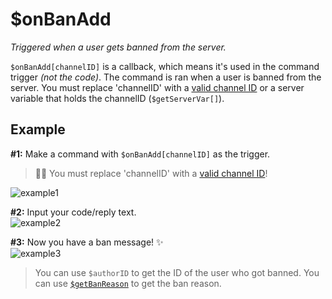 # $onBanAdd
*Triggered when a user gets banned from the server.*

`$onBanAdd[channelID]` is a callback, which means it's used in the command trigger *(not the code)*. The command is ran when a user is banned from the server. You must replace 'channelID' with a [valid channel ID](https://support.discord.com/hc/en-us/articles/206346498-Where-can-I-find-my-User-Server-Message-ID-) or a server variable that holds the channelID (`$getServerVar[]`).

## Example
**#1:** Make a command with `$onBanAdd[channelID]` as the trigger.
> 🧙‍♂️ You must replace 'channelID' with a [valid channel ID](https://support.discord.com/hc/en-us/articles/206346498-Where-can-I-find-my-User-Server-Message-ID-)!

![example1](https://user-images.githubusercontent.com/69215413/129491257-7fa6c9c4-e4b4-47c1-8df0-3f580ffa79bf.png)

**#2:** Input your code/reply text.\
![example2](https://user-images.githubusercontent.com/69215413/129491086-e6a96af6-edeb-4f2b-b226-0e49ed59f544.png)

**#3:** Now you have a ban message! ✨\
![example3](https://user-images.githubusercontent.com/69215413/129491043-f587388a-6de8-4c81-a2ef-95a9ef54acbc.png)

> You can use `$authorID` to get the ID of the user who got banned.
> You can use [`$getBanReason`](../bdscript/getBanReason.md) to get the ban reason.